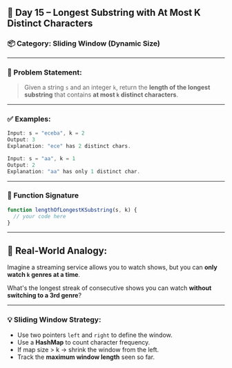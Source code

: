 ## 🧩 Day 15 – Longest Substring with At Most K Distinct Characters

### 📦 Category: Sliding Window (Dynamic Size)

---

### 🧠 Problem Statement:

> Given a string `s` and an integer `k`,
> return the **length of the longest substring** that contains **at most `k` distinct characters**.

---

### ✅ Examples:

```js
Input: s = "eceba", k = 2  
Output: 3  
Explanation: "ece" has 2 distinct chars.

Input: s = "aa", k = 1  
Output: 2  
Explanation: "aa" has only 1 distinct char.
```

---

### 🔧 Function Signature

```js
function lengthOfLongestKSubstring(s, k) {
  // your code here
}
```

---

## 🧠 Real-World Analogy:

Imagine a streaming service allows you to watch shows,
but you can **only watch `k` genres at a time**.

What's the longest streak of consecutive shows you can watch
**without switching to a 3rd genre**?

---

### 💡 Sliding Window Strategy:

* Use two pointers `left` and `right` to define the window.
* Use a **HashMap** to count character frequency.
* If map size > k → shrink the window from the left.
* Track the **maximum window length** seen so far.
